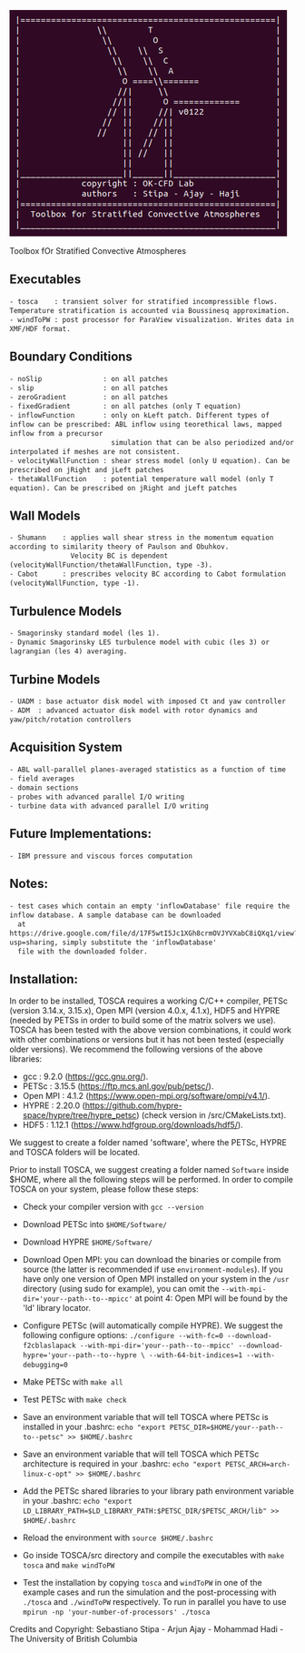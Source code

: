 ![TOSCA](docs/images/tosca.png)

Toolbox fOr Stratified Convective Atmospheres

## Executables

    - tosca    : transient solver for stratified incompressible flows. Temperature stratification is accounted via Boussinesq approximation.
    - windToPW : post processor for ParaView visualization. Writes data in XMF/HDF format.

## Boundary Conditions

    - noSlip               : on all patches
    - slip                 : on all patches
    - zeroGradient         : on all patches
    - fixedGradient        : on all patches (only T equation)
    - inflowFunction       : only on kLeft patch. Different types of inflow can be prescribed: ABL inflow using teorethical laws, mapped inflow from a precursor
                             simulation that can be also periodized and/or interpolated if meshes are not consistent.
    - velocityWallFunction : shear stress model (only U equation). Can be prescribed on jRight and jLeft patches
    - thetaWallFunction    : potential temperature wall model (only T equation). Can be prescribed on jRight and jLeft patches

## Wall Models

    - Shumann    : applies wall shear stress in the momentum equation according to similarity theory of Paulson and Obuhkov.
                   Velocity BC is dependent (velocityWallFunction/thetaWallFunction, type -3).
    - Cabot      : prescribes velocity BC according to Cabot formulation (velocityWallFunction, type -1).

## Turbulence Models

    - Smagorinsky standard model (les 1).
    - Dynamic Smagorinsky LES turbulence model with cubic (les 3) or lagrangian (les 4) averaging.

## Turbine Models

    - UADM : base actuator disk model with imposed Ct and yaw controller
    - ADM  : advanced actuator disk model with rotor dynamics and yaw/pitch/rotation controllers

## Acquisition System

    - ABL wall-parallel planes-averaged statistics as a function of time
    - field averages
    - domain sections
    - probes with advanced parallel I/O writing
    - turbine data with advanced parallel I/O writing

## Future Implementations:

    - IBM pressure and viscous forces computation

## Notes:

    - test cases which contain an empty 'inflowDatabase' file require the inflow database. A sample database can be downloaded
      at https://drive.google.com/file/d/17F5wtI5Jc1XGh8crmOVJYVXabC8iQXq1/view?usp=sharing, simply substitute the 'inflowDatabase'
      file with the downloaded folder.

## Installation:

In order to be installed, TOSCA requires a working C/C++ compiler, PETSc (version 3.14.x, 3.15.x), Open MPI (version 4.0.x, 4.1.x), HDF5 and
HYPRE (needed by PETSs in order to build some of the matrix solvers we use). TOSCA has been tested with the above version combinations,
it could work with other combinations or versions but it has not been tested (especially older versions).
We recommend the following versions of the above libraries:
 * gcc      : 9.2.0  (https://gcc.gnu.org/).
 * PETSc    : 3.15.5 (https://ftp.mcs.anl.gov/pub/petsc/).
 * Open MPI : 4.1.2  (https://www.open-mpi.org/software/ompi/v4.1/).
 * HYPRE    : 2.20.0 (https://github.com/hypre-space/hypre/tree/hypre_petsc) (check version in /src/CMakeLists.txt).
 * HDF5     : 1.12.1 (https://www.hdfgroup.org/downloads/hdf5/).

We suggest to create a folder named 'software', where the PETSc, HYPRE and TOSCA folders will be located.

Prior to install TOSCA, we suggest creating a folder named `Software` inside $HOME, where all the following steps will be performed.
In order to compile TOSCA on your system, please follow these steps:

* Check your compiler version with `gcc --version`

* Download PETSc into `$HOME/Software/`

* Download HYPRE `$HOME/Software/`

* Download Open MPI: you can download the binaries or compile from source (the latter is recommended if use `environment-modules`).
  If you have only one version of Open MPI installed on your system in the `/usr` directory (using sudo for example), you can omit the
  `--with-mpi-dir='your--path--to--mpicc'` at point 4: Open MPI will be found by the 'ld' library locator.

* Configure PETSc (will automatically compile HYPRE). We suggest the following configure options:
  `./configure --with-fc=0 --download-f2cblaslapack --with-mpi-dir='your--path--to--mpicc' --download-hypre='your--path--to--hypre \
  --with-64-bit-indices=1 --with-debugging=0`

* Make PETSc with `make all`

* Test PETSc with `make check`

* Save an environment variable that will tell TOSCA where PETSc is installed in your .bashrc:
  `echo "export PETSC_DIR=$HOME/your--path--to--petsc" >> $HOME/.bashrc`

* Save an environment variable that will tell TOSCA which PETSc architecture is required in your .bashrc:
  `echo "export PETSC_ARCH=arch-linux-c-opt" >> $HOME/.bashrc`
  
* Add the PETSc shared libraries to your library path environment variable in your .bashrc:
  `echo "export LD_LIBRARY_PATH=$LD_LIBRARY_PATH:$PETSC_DIR/$PETSC_ARCH/lib" >> $HOME/.bashrc`

* Reload the environment with `source $HOME/.bashrc`

* Go inside TOSCA/src directory and compile the executables with `make tosca` and `make windToPW`

* Test the installation by copying `tosca` and `windToPW` in one of the example cases and run the simulation
  and the post-processing with `./tosca` and `./windToPW` respectively. To run in parallel you have to use
  `mpirun -np 'your-number-of-processors' ./tosca`

Credits and Copyright: Sebastiano Stipa - Arjun Ajay - Mohammad Hadi - The University of British Columbia
